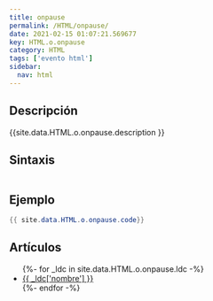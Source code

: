 ```yaml
---
title: onpause
permalink: /HTML/onpause/
date: 2021-02-15 01:07:21.569677
key: HTML.o.onpause
category: HTML
tags: ['evento html']
sidebar: 
  nav: html
---
```


## Descripción
{{site.data.HTML.o.onpause.description }}

## Sintaxis
~~~html
~~~

## Ejemplo
~~~java
{{ site.data.HTML.o.onpause.code}}
~~~

## Artículos
<ul>
{%- for _ldc in site.data.HTML.o.onpause.ldc -%}
   <li>
       <a href="{{_ldc['url'] }}">{{ _ldc['nombre'] }}</a>
   </li>
{%- endfor -%}
</ul>
